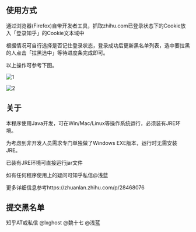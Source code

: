 ## 使用方式

通过浏览器(Firefox)自带开发者工具，抓取zhihu.com已登录状态下的Cookie放入「登录知乎」的Cookie文本域中

根据情况可自行选择是否记住登录状态，登录成功后更新黑名单列表，选中要拉黑的人点击「拉黑选中」等待进度条完成即可。

以上操作可参考下图。

![1](https://raw.githubusercontent.com/iSafeBlue/Zhihu-Blacklist/master/img/1.gif)

![2](https://raw.githubusercontent.com/iSafeBlue/Zhihu-Blacklist/master/img/2.gif)


## 关于

本程序使用Java开发，可在Win/Mac/Linux等操作系统运行，必须装有JRE环境。

为考虑到非开发人员需求专门单独做了Windows EXE版本，运行时无需安装JRE。

已装有JRE环境可直接运行jar文件

如有任何程序使用上的疑问可知乎私信@浅蓝

更多详细信息参考https://zhuanlan.zhihu.com/p/28468076

## 提交黑名单

知乎AT或私信 @lxghost @魏十七 @浅蓝 

